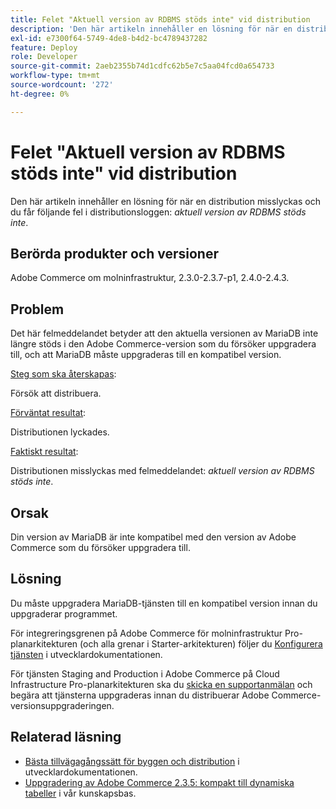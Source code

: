 ```yaml
---
title: Felet "Aktuell version av RDBMS stöds inte" vid distribution
description: 'Den här artikeln innehåller en lösning för när en distribution misslyckas och du får följande fel i distributionsloggen: *aktuell version av RDBMS stöds inte*.'
exl-id: e7300f64-5749-4de8-b4d2-bc4789437282
feature: Deploy
role: Developer
source-git-commit: 2aeb2355b74d1cdfc62b5e7c5aa04fcd0a654733
workflow-type: tm+mt
source-wordcount: '272'
ht-degree: 0%

---
```


# Felet &quot;Aktuell version av RDBMS stöds inte&quot; vid distribution

Den här artikeln innehåller en lösning för när en distribution misslyckas och du får följande fel i distributionsloggen: *aktuell version av RDBMS stöds inte*.

## Berörda produkter och versioner

Adobe Commerce om molninfrastruktur, 2.3.0-2.3.7-p1, 2.4.0-2.4.3.

## Problem

Det här felmeddelandet betyder att den aktuella versionen av MariaDB inte längre stöds i den Adobe Commerce-version som du försöker uppgradera till, och att MariaDB måste uppgraderas till en kompatibel version.


<u>Steg som ska återskapas</u>:

Försök att distribuera.

<u>Förväntat resultat</u>:

Distributionen lyckades.

<u>Faktiskt resultat</u>:

Distributionen misslyckas med felmeddelandet: *aktuell version av RDBMS stöds inte*.

## Orsak

Din version av MariaDB är inte kompatibel med den version av Adobe Commerce som du försöker uppgradera till.

## Lösning

Du måste uppgradera MariaDB-tjänsten till en kompatibel version innan du uppgraderar programmet.


För integreringsgrenen på Adobe Commerce för molninfrastruktur Pro-planarkitekturen (och alla grenar i Starter-arkitekturen) följer du [Konfigurera tjänsten](https://experienceleague.adobe.com/en/docs/commerce-cloud-service/user-guide/configure/service/services-yaml) i utvecklardokumentationen.

För tjänsten Staging and Production i Adobe Commerce på Cloud Infrastructure Pro-planarkitekturen ska du [skicka en supportanmälan](/help/help-center-guide/help-center/magento-help-center-user-guide.md#submit-ticket) och begära att tjänsterna uppgraderas innan du distribuerar Adobe Commerce-versionsuppgraderingen.


## Relaterad läsning

* [Bästa tillvägagångssätt för byggen och distribution](https://experienceleague.adobe.com/en/docs/commerce-cloud-service/user-guide/develop/deploy/best-practices#best-practices) i utvecklardokumentationen.
* [Uppgradering av Adobe Commerce 2.3.5: kompakt till dynamiska tabeller](https://experienceleague.adobe.com/docs/commerce-operations/implementation-playbook/best-practices/maintenance/commerce-235-upgrade-prerequisites-mariadb.html) i vår kunskapsbas.
